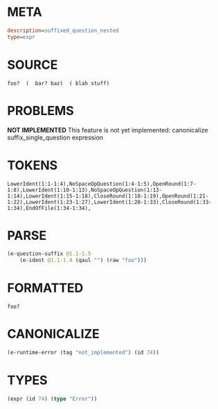 # META
~~~ini
description=suffixed_question_nested
type=expr
~~~
# SOURCE
~~~roc
foo?  (  bar? baz)  ( blah stuff)
~~~
# PROBLEMS
**NOT IMPLEMENTED**
This feature is not yet implemented: canonicalize suffix_single_question expression

# TOKENS
~~~zig
LowerIdent(1:1-1:4),NoSpaceOpQuestion(1:4-1:5),OpenRound(1:7-1:8),LowerIdent(1:10-1:13),NoSpaceOpQuestion(1:13-1:14),LowerIdent(1:15-1:18),CloseRound(1:18-1:19),OpenRound(1:21-1:22),LowerIdent(1:23-1:27),LowerIdent(1:28-1:33),CloseRound(1:33-1:34),EndOfFile(1:34-1:34),
~~~
# PARSE
~~~clojure
(e-question-suffix @1.1-1.5
	(e-ident @1.1-1.4 (qaul "") (raw "foo")))
~~~
# FORMATTED
~~~roc
foo?
~~~
# CANONICALIZE
~~~clojure
(e-runtime-error (tag "not_implemented") (id 74))
~~~
# TYPES
~~~clojure
(expr (id 74) (type "Error"))
~~~

